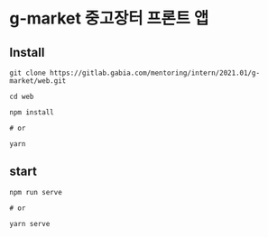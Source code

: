# g-market 중고장터 프론트 앱

## Install

```
git clone https://gitlab.gabia.com/mentoring/intern/2021.01/g-market/web.git

cd web

npm install

# or

yarn
```

## start

```
npm run serve

# or

yarn serve
```